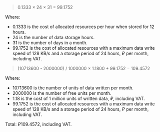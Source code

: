 > 0.1333 × 24 × 31 = 99.1752

Where:

* 0.1333 is the cost of allocated resources per hour when stored for 12 hours.
* 24 is the number of data storage hours.
* 31 is the number of days in a month.
* 99.1752 is the cost of allocated resources with a maximum data write speed of 128 KB/s and a storage period of 24 hours, ₽ per month, including VAT.

> (10713600 - 2000000) / 1000000 × 1.1800 + 99.1752 = 109.4572

Where:

* 10713600 is the number of units of data written per month.
* 2000000 is the number of free units per month.
* 1.18 is the cost of 1 million units of written data, ₽, including VAT.
* 99.1752 is the cost of allocated resources with a maximum data write speed of 128 KB/s and a storage period of 24 hours, ₽ per month, including VAT.

Total: ₽109.4572, including VAT.
